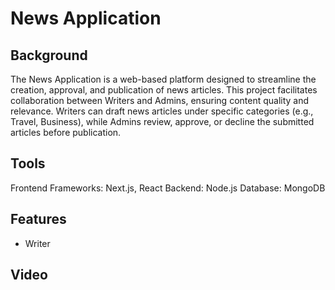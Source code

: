# News Application

## Background
The News Application is a web-based platform designed to streamline the creation, approval, and publication of news articles. This project facilitates collaboration between Writers and Admins, ensuring content quality and relevance. Writers can draft news articles under specific categories (e.g., Travel, Business), while Admins review, approve, or decline the submitted articles before publication.

## Tools
Frontend Frameworks: Next.js, React
Backend: Node.js
Database: MongoDB


## Features
- Writer



## Video




